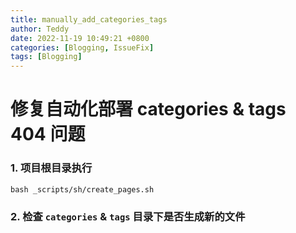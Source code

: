 ```yaml
---
title: manually_add_categories_tags 
author: Teddy
date: 2022-11-19 10:49:21 +0800
categories: [Blogging, IssueFix]
tags: [Blogging]
---
```


# 修复自动化部署 categories & tags 404 问题

### 1. 项目根目录执行
`bash _scripts/sh/create_pages.sh`

### 2. 检查 `categories` & `tags` 目录下是否生成新的文件